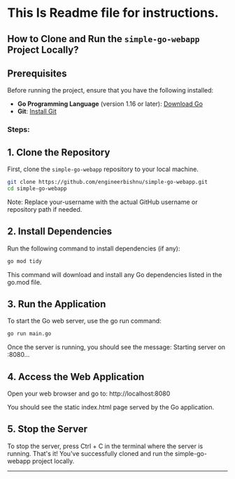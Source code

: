 # This Is Readme file for instructions.
## How to Clone and Run the `simple-go-webapp` Project Locally?

## Prerequisites

Before running the project, ensure that you have the following installed:

- **Go Programming Language** (version 1.16 or later): [Download Go](https://golang.org/dl/)
- **Git**: [Install Git](https://git-scm.com/book/en/v2/Getting-Started-Installing-Git)
### Steps:
## 1. Clone the Repository

First, clone the `simple-go-webapp` repository to your local machine.

```bash
git clone https://github.com/engineerbishnu/simple-go-webapp.git
cd simple-go-webapp
```
Note: Replace your-username with the actual GitHub username or repository path if needed.


## 2. Install Dependencies
Run the following command to install dependencies (if any):

```bash
go mod tidy
```
This command will download and install any Go dependencies listed in the go.mod file.

## 3. Run the Application
To start the Go web server, use the go run command:

```bash
go run main.go
```
Once the server is running, you should see the message:
Starting server on :8080...


## 4. Access the Web Application
Open your web browser and go to:
http://localhost:8080

You should see the static index.html page served by the Go application.

## 5. Stop the Server
To stop the server, press Ctrl + C in the terminal where the server is running.
That's it! You've successfully cloned and run the simple-go-webapp project locally.


---
